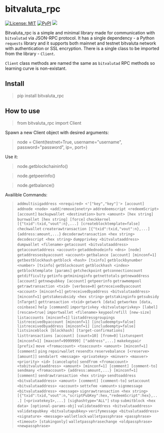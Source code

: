 # bitvaluta_rpc

[![License: MIT](https://img.shields.io/badge/License-MIT-yellow.svg)](https://opensource.org/licenses/MIT)
[![PyPI](https://img.shields.io/pypi/v/peercoin_rpc.svg?style=flat-square)](https://pypi.python.org/pypi/bitvaluta_rpc/)
[![](https://img.shields.io/badge/python-2.7+-blue.svg)](https://www.python.org/download/releases/2.7.0/) 


Bitvaluta_rpc is a simple and minimal library made for communication with `bitvalutad` via JSON-RPC protocol.
It has a single dependency - a Python `requests` library and it supports both mainnet and testnet bitvaluta network with authentication or SSL encryption.
There is a single class to be imported from the library - `Client`.

`Client` class methods are named the same as `bitvalutad` RPC methods so learning curve is non-existant.

## Install

> pip install bitvaluta_rpc

## How to use

> from bitvaluta_rpc import Client

Spawn a new Client object with desired arguments:

> node = Client(testnet=True, username="username", password="password", ip=<ip>, port=<port>)

Use it:

> node.getblockchaininfo()

> node.getpeerinfo()

> node.getbalance()

Availible Commands:

> `addmultisigaddress <nrequired> <'["key","key"]'> [account]`
> `addnode <node> <add|remove|onetry>`
> `addredeemscript <redeemScript> [account]`
> `backupwallet <destination>`
> `burn <amount> [hex string]`
> `burnwallet [hex string] [force]`
> `checkkernel [{"txid":txid,"vout":n},...] [createblocktemplate=false]`
> `checkwallet`
> `createrawtransaction [{"txid":txid,"vout":n},...] {address:amount,...}`
> `decoderawtransaction <hex string>`
> `decodescript <hex string>`
> `dumpprivkey <bitvalutaaddress>`
> `dumpwallet <filename>`
> `getaccount <bitvalutaaddress>`
> `getaccountaddress <account>`
> `getaddednodeinfo <dns> [node]`
> `getaddressesbyaccount <account>`
> `getbalance [account] [minconf=1]`
> `getbestblockhash`
> `getblock <hash> [txinfo]`
> `getblockbynumber <number> [txinfo]`
> `getblockcount`
> `getblockhash <index>`
> `getblocktemplate [params]`
> `getcheckpoint`
> `getconnectioncount`
> `getdifficulty`
> `getinfo`
> `getmininginfo`
> `getnettotals`
> `getnewaddress [account]`
> `getnewpubkey [account]`
> `getpeerinfo`
> `getrawmempool`
> `getrawtransaction <txid> [verbose=0]`
> `getreceivedbyaccount <account> [minconf=1]`
> `getreceivedbyaddress <bitvalutaaddress> [minconf=1]`
> `getstakesubsidy <hex string>`
> `getstakinginfo`
> `getsubsidy [nTarget]`
> `gettransaction <txid>`
> `getwork [data]`
> `getworkex [data, coinbase]`
> `help [command]`
> `importprivkey <bitvalutaprivkey> [label] [rescan=true]`
> `importwallet <filename>`
> `keypoolrefill [new-size]`
> `listaccounts [minconf=1]`
> `listaddressgroupings`
> `listreceivedbyaccount [minconf=1] [includeempty=false]`
> `listreceivedbyaddress [minconf=1] [includeempty=false]`
> `listsinceblock [blockhash] [target-confirmations]`
> `listtransactions [account] [count=10] [from=0]`
> `listunspent [minconf=1] [maxconf=9999999] ["address",...]`
> `makekeypair [prefix]`
> `move <fromaccount> <toaccount> <amount> [minconf=1] [comment]`
> `ping`
> `repairwallet`
> `resendtx`
> `reservebalance [<reserve> [amount]]`
> `sendalert <message> <privatekey> <minver> <maxver> <priority> <id> [cancelupto]`
> `sendfrom <fromaccount> <tobitvalutaaddress> <amount> [minconf=1] [comment] [comment-to]`
> `sendmany <fromaccount> {address:amount,...} [minconf=1] [comment]`
> `sendrawtransaction <hex string>`
> `sendtoaddress <bitvalutaaddress> <amount> [comment] [comment-to]`
> `setaccount <bitvalutaaddress> <account>`
> `settxfee <amount>`
> `signmessage <bitvalutaaddress> <message>`
> `signrawtransaction <hex string> [{"txid":txid,"vout":n,"scriptPubKey":hex,"redeemScript":hex},...] [<privatekey1>,...] [sighashtype="ALL"]`
> `stop`
> `submitblock <hex data> [optional-params-obj]`
> `validateaddress <bitvalutaaddress>`
> `validatepubkey <bitvalutapubkey>`
> `verifymessage <bitvalutaaddress> <signature> <message>`
> `walletlock`
> `walletpassphrase <passphrase> <timeout> [stakingonly]`
> `walletpassphrasechange <oldpassphrase> <newpassphrase>`